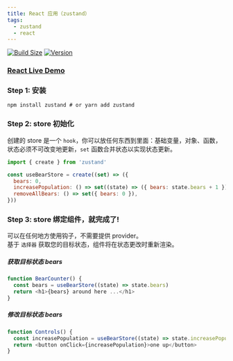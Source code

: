 ```yaml
---
title: React 应用（zustand）
tags:
  - zustand
  - react
---
```



[![Build Size](https://img.shields.io/bundlephobia/minzip/zustand?label=bundle%20size)](https://bundlephobia.com/result?p=zustand)
[![Version](https://img.shields.io/npm/v/zustand?style=flat)](https://www.npmjs.com/package/zustand)

### [React Live Demo](https://codesandbox.io/s/github/pmndrs/zustand/tree/main/examples/demo?file=/src/App.js)
### Step 1: 安装 
```shell
npm install zustand # or yarn add zustand
```

### Step 2: store 初始化
创建的 store 是一个 `hook`，你可以放任何东西到里面：基础变量，对象、函数，状态必须不可改变地更新，`set` 函数合并状态以实现状态更新。
```js
import { create } from 'zustand'

const useBearStore = create((set) => ({
  bears: 0,
  increasePopulation: () => set((state) => ({ bears: state.bears + 1 })),
  removeAllBears: () => set({ bears: 0 }),
}))
```
### Step 3: store 绑定组件，就完成了!
可以在任何地方使用钩子，不需要提供 provider。  
基于 `选择器` 获取您的目标状态，组件将在状态更改时重新渲染。

##### 获取目标状态 bears
```js
function BearCounter() {
  const bears = useBearStore((state) => state.bears)
  return <h1>{bears} around here ...</h1>
}
```

##### 修改目标状态 bears
```js
function Controls() {
  const increasePopulation = useBearStore((state) => state.increasePopulation)
  return <button onClick={increasePopulation}>one up</button>
}
```

